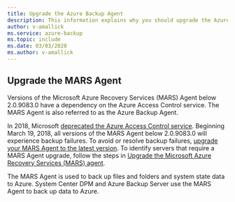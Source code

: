 ```yaml
---
title: Upgrade the Azure Backup Agent
description: This information explains why you should upgrade the Azure Backup Agent, and where to download the upgrade.
author: v-amallick
ms.service: azure-backup
ms.topic: include
ms.date: 03/03/2020
ms.author: v-amallick
---
```


## Upgrade the MARS Agent

Versions of the Microsoft Azure Recovery Services (MARS) Agent below 2.0.9083.0 have a dependency on the Azure Access Control service. The MARS Agent is also referred to as the Azure Backup Agent.

In 2018, Microsoft [deprecated the Azure Access Control service](/azure/active-directory/azuread-dev/active-directory-acs-migration). Beginning March 19, 2018, all versions of the MARS Agent below 2.0.9083.0 will experience backup failures. To avoid or resolve backup failures, [upgrade your MARS Agent to the latest version](https://support.microsoft.com/help/4538314/update-for-azure-backup-for-microsoft-azure-recovery-services-agent). To identify servers that require a MARS Agent upgrade, follow the steps in [Upgrade the Microsoft Azure Recovery Services (MARS) agent](../articles/backup/upgrade-mars-agent.md).

The MARS Agent is used to back up files and folders and system state data to Azure. System Center DPM and Azure Backup Server use the MARS Agent to back up data to Azure.
